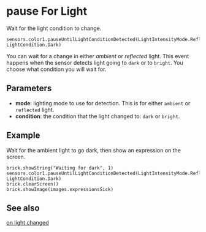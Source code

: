 # pause For Light

Wait for the light condition to change.

```sig
sensors.color1.pauseUntilLightConditionDetected(LightIntensityMode.Reflected, LightCondition.Dark)
```

You can wait for a change in either _ambient_ or _reflected_ light. This event happens when the sensor detects light going to ``dark`` or to ``bright``. You choose what condition you will wait for.

## Parameters

* **mode**: lighting mode to use for detection. This is for either ``ambient`` or ``reflected`` light.
* **condition**: the condition that the light changed to: ``dark`` or ``bright``.

## Example

Wait for the ambient light to go dark, then show an expression on the screen.

```blocks
brick.showString("Waiting for dark", 1)
sensors.color1.pauseUntilLightConditionDetected(LightIntensityMode.Reflected, LightCondition.Dark)
brick.clearScreen()
brick.showImage(images.expressionsSick)
```

## See also

[on light changed](/reference/sensors/color-sensor/on-light-changed)